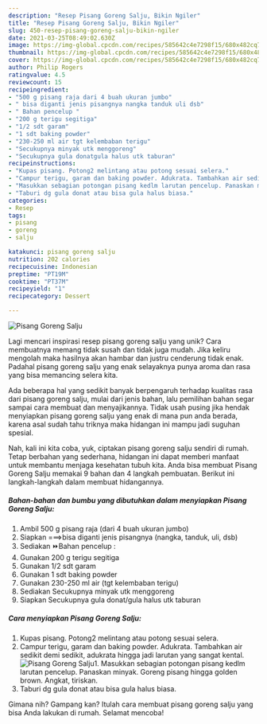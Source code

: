 ```yaml
---
description: "Resep Pisang Goreng Salju, Bikin Ngiler"
title: "Resep Pisang Goreng Salju, Bikin Ngiler"
slug: 450-resep-pisang-goreng-salju-bikin-ngiler
date: 2021-03-25T08:49:02.630Z
image: https://img-global.cpcdn.com/recipes/585642c4e7298f15/680x482cq70/pisang-goreng-salju-foto-resep-utama.jpg
thumbnail: https://img-global.cpcdn.com/recipes/585642c4e7298f15/680x482cq70/pisang-goreng-salju-foto-resep-utama.jpg
cover: https://img-global.cpcdn.com/recipes/585642c4e7298f15/680x482cq70/pisang-goreng-salju-foto-resep-utama.jpg
author: Philip Rogers
ratingvalue: 4.5
reviewcount: 15
recipeingredient:
- "500 g pisang raja dari 4 buah ukuran jumbo"
- " bisa diganti jenis pisangnya nangka tanduk uli dsb"
- " Bahan pencelup "
- "200 g terigu segitiga"
- "1/2 sdt garam"
- "1 sdt baking powder"
- "230-250 ml air tgt kelembaban terigu"
- "Secukupnya minyak utk menggoreng"
- "Secukupnya gula donatgula halus utk taburan"
recipeinstructions:
- "Kupas pisang. Potong2 melintang atau potong sesuai selera."
- "Campur terigu, garam dan baking powder. Adukrata. Tambahkan air sedikit demi sedikit, adukrata hingga jadi larutan yang sangat kental."
- "Masukkan sebagian potongan pisang kedlm larutan pencelup. Panaskan minyak. Goreng pisang hingga golden brown. Angkat, tiriskan."
- "Taburi dg gula donat atau bisa gula halus biasa."
categories:
- Resep
tags:
- pisang
- goreng
- salju

katakunci: pisang goreng salju 
nutrition: 202 calories
recipecuisine: Indonesian
preptime: "PT19M"
cooktime: "PT37M"
recipeyield: "1"
recipecategory: Dessert

---
```



![Pisang Goreng Salju](https://img-global.cpcdn.com/recipes/585642c4e7298f15/680x482cq70/pisang-goreng-salju-foto-resep-utama.jpg)

Lagi mencari inspirasi resep pisang goreng salju yang unik? Cara membuatnya memang tidak susah dan tidak juga mudah. Jika keliru mengolah maka hasilnya akan hambar dan justru cenderung tidak enak. Padahal pisang goreng salju yang enak selayaknya punya aroma dan rasa yang bisa memancing selera kita.



Ada beberapa hal yang sedikit banyak berpengaruh terhadap kualitas rasa dari pisang goreng salju, mulai dari jenis bahan, lalu pemilihan bahan segar sampai cara membuat dan menyajikannya. Tidak usah pusing jika hendak menyiapkan pisang goreng salju yang enak di mana pun anda berada, karena asal sudah tahu triknya maka hidangan ini mampu jadi suguhan spesial.


Nah, kali ini kita coba, yuk, ciptakan pisang goreng salju sendiri di rumah. Tetap berbahan yang sederhana, hidangan ini dapat memberi manfaat untuk membantu menjaga kesehatan tubuh kita. Anda bisa membuat Pisang Goreng Salju memakai 9 bahan dan 4 langkah pembuatan. Berikut ini langkah-langkah dalam membuat hidangannya.

<!--inarticleads1-->

##### Bahan-bahan dan bumbu yang dibutuhkan dalam menyiapkan Pisang Goreng Salju:

1. Ambil 500 g pisang raja (dari 4 buah ukuran jumbo)
1. Siapkan  ===&gt;bisa diganti jenis pisangnya (nangka, tanduk, uli, dsb)
1. Sediakan  ⏩Bahan pencelup :
1. Gunakan 200 g terigu segitiga
1. Gunakan 1/2 sdt garam
1. Gunakan 1 sdt baking powder
1. Gunakan 230-250 ml air (tgt kelembaban terigu)
1. Sediakan Secukupnya minyak utk menggoreng
1. Siapkan Secukupnya gula donat/gula halus utk taburan




<!--inarticleads2-->

##### Cara menyiapkan Pisang Goreng Salju:

1. Kupas pisang. Potong2 melintang atau potong sesuai selera.
1. Campur terigu, garam dan baking powder. Adukrata. Tambahkan air sedikit demi sedikit, adukrata hingga jadi larutan yang sangat kental.
<img src="//assets-global.cpcdn.com/assets/icons/button_play-2c75c40dde080a61004c1f40b05d8f140eaff45d7e9e6481dc71c63d2e7c4909.png" alt="Pisang Goreng Salju">1. Masukkan sebagian potongan pisang kedlm larutan pencelup. Panaskan minyak. Goreng pisang hingga golden brown. Angkat, tiriskan.
1. Taburi dg gula donat atau bisa gula halus biasa.




Gimana nih? Gampang kan? Itulah cara membuat pisang goreng salju yang bisa Anda lakukan di rumah. Selamat mencoba!
